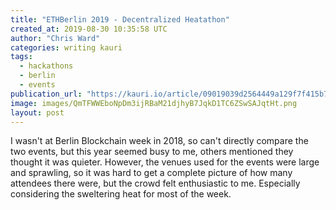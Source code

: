 ```yaml
---
title: "ETHBerlin 2019 - Decentralized Heatathon"
created_at: 2019-08-30 10:35:58 UTC
author: "Chris Ward"
categories: writing kauri
tags:
  - hackathons
  - berlin
  - events
publication_url: "https://kauri.io/article/09019039d2564449a129f7f415b79187"
image: images/QmTFWWEboNpDm3ijRBaM21djhyB7JqkD1TC6ZSwSAJqtHt.png
layout: post
---
```


I wasn't at Berlin Blockchain week in 2018, so can't directly compare the two events, but this year seemed busy to me, others mentioned they thought it was quieter. However, the venues used for the events were large and sprawling, so it was hard to get a complete picture of how many attendees there were, but the crowd felt enthusiastic to me. Especially considering the sweltering heat for most of the week.

